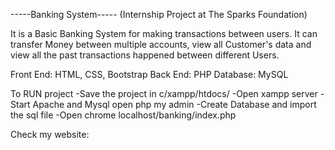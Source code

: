 -----Banking System-----
(Internship Project at The Sparks Foundation)

It is a Basic Banking System for making transactions between users. It can transfer Money between multiple accounts, view all Customer's data and view all the past transactions happened between different Users.

Front End: HTML, CSS, Bootstrap
Back End: PHP
Database: MySQL


To RUN project
-Save the project in c/xampp/htdocs/ 
-Open xampp server
-Start Apache and Mysql open php my admin
-Create Database and import the sql file
-Open chrome localhost/banking/index.php

Check my website:

